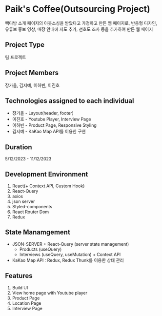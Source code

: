 # Paik's Coffee(Outsourcing Project)

빽다방 소개 페이지의 아웃소싱을 받았다고 가정하고 만든 웹 페이지로, 반응형 디자인, 유튜브 홍보 영상, 매장 안내에 지도 추가, 선호도 조사 등을 추가하여 만든 웹 페이지

## Project Type

팀 프로젝트

## Project Members

장가을, 김지예, 이하빈, 이진호

## Technologies assigned to each individual

- 장가을 - Layout(header, footer)
- 이진호 - Youtube Player, Interview Page
- 이하빈 - Product Page, Responsive Styling
- 김지예 - KaKao Map API를 이용한 구현

## Duration

5/12/2023 - 11/12/2023

## Development Environment

1. React(+ Context API, Custom Hook)
2. React-Query
3. axios
4. json server
5. Styled-components
6. React Router Dom
7. Redux

## State Manamgement

- JSON-SERVER + React-Query (server state management)
  - Products (useQuery)
  - Interviews (useQuery, useMutation) + Context API
- KaKao Map API : Redux, Redux Thunk를 이용한 상태 관리

## Features

1. Build UI
2. View home page with Youtube player
3. Product Page
4. Location Page
5. Interview Page

